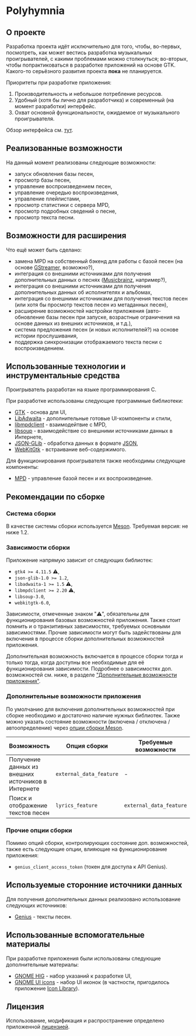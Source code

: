 # Polyhymnia

## О проекте

Разработка проекта идёт исключительно для того, чтобы, во-первых, посмотреть, как может вестись разработка музыкальных проигрывателей, с какими проблемами можно столкнуться; во-вторых, чтобы попрактиковаться в разработке приложений на основе GTK. Какого-то серьёзного развития проекта **пока** не планируется.

Приоритеты при разработке приложения:

1. Производительность и небольшое потребление ресурсов.
2. Удобный (хотя бы лично для разработчика) и современный (на момент разработки) интерфейс.
3. Охват основной функциональности, ожидаемое от музыкального проигрывателя.

Обзор интерфейса см. [тут](./UI.md).

## Реализованные возможности

На данный момент реализованы следующие возможности:

* запуск обновления базы песен,
* просмотр базы песен,
* управление воспроизведением песен,
* управление очередью воспроизведения,
* управление плейлистами,
* просмотр статистики с сервера MPD,
* просмотр подробных сведений о песне,
* просмотр текста песни.

## Возможности для расширения

Что ещё может быть сделано:

* замена MPD на собственный бэкенд для работы с базой песен (на основе [GStreamer](https://gstreamer.freedesktop.org/), возможно?),
* интеграция со внешними источниками для получения дополнительных данных о песнях ([Musicbrainz](https://musicbrainz.org/), например?),
* интеграция со внешними источниками для получения дополнительных данных об исполнителях и альбомах,
* интеграция со внешними источниками для получения текстов песен (или хотя бы просмотр текстов песен из метаданных песен),
* расширение возможностей настройки приложения (авто-обновление базы песен при запуске, возрастные ограничения на основе данных из внешних источников, и т.д.),
* система предложения песен (и новых исполнителей?) на основе истории прослушивания,
* поддержка синхронизации отображаемого текста песни с воспроизведением.

## Использованные технологии и инструментальные средства

Проигрыватель разработан на языке программирования C.

При разработке использованы следующие программные библиотеки:

* [GTK](https://gitlab.gnome.org/GNOME/gtk/) - основа для UI,
* [LibAdwaita](https://gitlab.gnome.org/GNOME/libadwaita) - дополнительные готовые UI-компоненты и стили,
* [libmpdclient](https://github.com/MusicPlayerDaemon/libmpdclient) - взаимодейтвие с MPD,
* [libsoup](https://libsoup.org/libsoup-3.0/index.html) - взаимодействие со внешними источниками данных в Интернете,
* [JSON-GLib](https://gnome.pages.gitlab.gnome.org/json-glib/) - обработка данных в формате [JSON](https://www.json.org/json-ru.html),
* [WebKitGtk](https://webkitgtk.org/) - встраивание веб-содержимого.

Для функционирования проигрывателя также необходимы следующие компоненты:

* [MPD](https://www.musicpd.org/) - управление базой песен и их воспроизведение.

## Рекомендации по сборке

### Система сборки

В качестве системы сборки используется [Meson](https://mesonbuild.com/). Требуемая версия: не ниже 1.2.

### Зависимости сборки

Приложение напрямую зависит от следующих библиотек:

* `gtk4 >= 4.11.5` ⚠️,
* `json-glib-1.0 >= 1.2`,
* `libadwaita-1 >= 1.5` ⚠️,
* `libmpdclient >= 2.20` ⚠️,
* `libsoup-3.0`,
* `webkitgtk-6.0`,

Зависимости, отмеченные знаком "⚠️", обязательны для функционирования базовых возможностей приложения. Также стоит помнить и о транзитивных зависимостях, требуемых основными зависимостями.
Прочие зависимости могут быть задействованы для включения в процессе сборки дополнительных возможностей приложения.

Дополнительная возможность включается в процессе сборки тогда и только тогда, когда доступны все необходимые для её функционирования зависимости.
Подробнее о зависимостях доп. возможностей см. ниже, в разделе ["Дополнительные возможности приложения"](дополнительные-возможности-приложения).

### Дополнительные возможности приложения

По умолчанию для включения дополнительных возможностей при сборке необходимо и достаточно наличие нужных библиотек.
Также можно указать состояние возможности (включена / отключена / автоопределение) через [опции сборки Meson](https://mesonbuild.com/Build-options.html).

| Возможность  | Опция сборки | Требуемые возможности | Зависимости |
| ------------ | ------------ | --------------------- | ----------- |
| Получение данных из внешних источников в Интернете  | `external_data_feature` | - | `json-glib-1.0`, `libsoup-3.0` |
| Поиск и отображение текстов песен  | `lyrics_feature` | `external_data_feature` | `webkitgtk-6.0` |

### Прочие опции сборки

Помимо опций сборки, контролирующих состояние доп. возможностей, также есть следующие опции, влияющие на функционирование приложения:

* `genius_client_access_token` (токен для доступа к API Genius).

## Используемые сторонние источники данных
Для получения дополнительных данных реализовано использование следующих источников:

* [Genius](https://genius.com) - тексты песен.

## Использованные вспомогательные материалы

При разработке приложения были использованы следующие дополнительные материалы:

* [GNOME HIG](https://developer.gnome.org/hig/index.html) - набор указаний к разработке UI,
* [GNOME UI icons](https://developer.gnome.org/hig/guidelines/ui-icons.html) - набор UI иконок (в частности, пригодилось приложение [Icon Library](https://flathub.org/apps/org.gnome.design.IconLibrary)).

## Лицензия
Использование, модификация и распространение определено приложенной [лицензией](./LICENSE).
